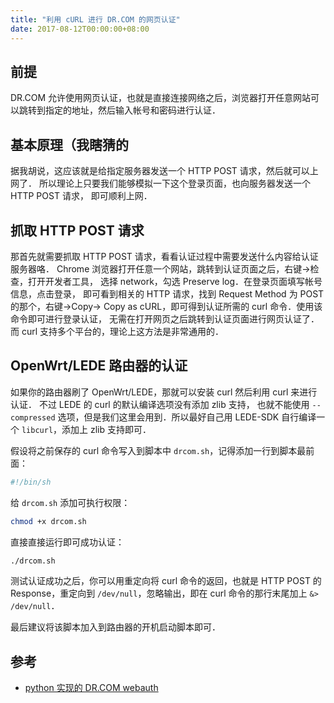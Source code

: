 ```yaml
---
title: "利用 cURL 进行 DR.COM 的网页认证"
date: 2017-08-12T00:00:00+08:00
---
```


## 前提

DR.COM 允许使用网页认证，也就是直接连接网络之后，浏览器打开任意网站可以跳转到指定的地址，然后输入帐号和密码进行认证．

## 基本原理（我瞎猜的

据我胡说，这应该就是给指定服务器发送一个 HTTP POST 请求，然后就可以上网了．
所以理论上只要我们能够模拟一下这个登录页面，也向服务器发送一个 HTTP POST 请求，
即可顺利上网．

## 抓取 HTTP POST 请求

那首先就需要抓取 HTTP POST 请求，看看认证过程中需要发送什么内容给认证服务器咯．
Chrome 浏览器打开任意一个网站，跳转到认证页面之后，右键->检查，打开开发者工具，
选择 network，勾选 Preserve log．在登录页面填写帐号信息，点击登录，
即可看到相关的 HTTP 请求，找到 Request Method 为 POST 的那个，右键->Copy->
Copy as cURL，即可得到认证所需的 curl 命令．使用该命令即可进行登录认证，
无需在打开网页之后跳转到认证页面进行网页认证了．
而 curl 支持多个平台的，理论上这方法是非常通用的．

## OpenWrt/LEDE 路由器的认证

如果你的路由器刷了 OpenWrt/LEDE，那就可以安装 curl 然后利用 curl 来进行认证．
不过 LEDE 的 curl 的默认编译选项没有添加 zlib 支持，
也就不能使用 `--compressed` 选项，但是我们这里会用到．所以最好自己用 LEDE-SDK 
自行编译一个 `libcurl`，添加上 zlib 支持即可．

假设将之前保存的 curl 命令写入到脚本中 `drcom.sh`，记得添加一行到脚本最前面：

```bash
#!/bin/sh
```

给 `drcom.sh` 添加可执行权限：

```bash
chmod +x drcom.sh
```

直接直接运行即可成功认证：

```bash
./drcom.sh
```

测试认证成功之后，你可以用重定向将 curl 命令的返回，也就是 HTTP POST 的 Response，重定向到 `/dev/null`，忽略输出，即在 curl 命令的那行末尾加上
`&> /dev/null`．

最后建议将该脚本加入到路由器的开机启动脚本即可．

## 参考

* [python 实现的 DR.COM webauth](https://github.com/agentmario/drcom-webauth)

